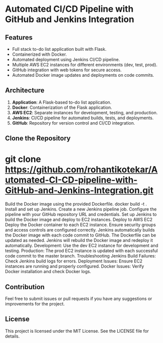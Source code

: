 # Automated CI/CD Pipeline with GitHub and Jenkins Integration
## Features

- Full stack to-do list application built with Flask.
- Containerized with Docker.
- Automated deployment using Jenkins CI/CD pipeline.
- Multiple AWS EC2 instances for different environments (dev, test, prod).
- GitHub integration with web tokens for secure access.
- Automated Docker image updates and deployments on code commits.

## Architecture

1. **Application**: A Flask-based to-do list application.
2. **Docker**: Containerization of the Flask application.
3. **AWS EC2**: Separate instances for development, testing, and production.
4. **Jenkins**: CI/CD pipeline for automated builds, tests, and deployments.
5. **GitHub**: Repository for version control and CI/CD integration.

## Clone the Repository

# git clone https://github.com/rohantikotekar/Automated-CI-CD-pipeline-with-GitHub-and-Jenkins-Integration.git
Build the Docker image using the provided Dockerfile.
docker build -t <image-name> .
Install and set up Jenkins.
Create a new Jenkins pipeline job.
Configure the pipeline with your GitHub repository URL and credentials.
Set up Jenkins to build the Docker image and deploy to EC2 instances.
Deploy to AWS EC2
Deploy the Docker container to each EC2 instance.
Ensure security groups and access controls are configured correctly.
Jenkins automatically builds the Docker image with each code commit to GitHub.
The Dockerfile can be updated as needed. Jenkins will rebuild the Docker image and redeploy it automatically.
Development: Use the dev EC2 instance for development and testing.
Production: The prod EC2 instance is updated with each successful code commit to the master branch.
Troubleshooting
Jenkins Build Failures: Check Jenkins build logs for errors.
Deployment Issues: Ensure EC2 instances are running and properly configured.
Docker Issues: Verify Docker installation and check Docker logs.

## Contribution

Feel free to submit issues or pull requests if you have any suggestions or improvements for the project.

## License

This project is licensed under the MIT License. See the LICENSE file for details.

